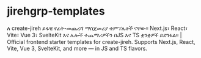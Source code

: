 # jirehgrp-templates
ለ create-jireh ይፋዊ የፊት-መጨረሻ ማስጀመሪያ ቴምፕሌቶች ናቸው። Next.js፣ React፣ Vite፣ Vue 3፣ SvelteKit እና ሌሎች ተጨማሪዎችን በJS እና TS ቋንቋዎች ይደግፋል። | Official frontend starter templates for create-jireh. Supports Next.js, React, Vite, Vue 3, SvelteKit, and more — in JS and TS flavors.
